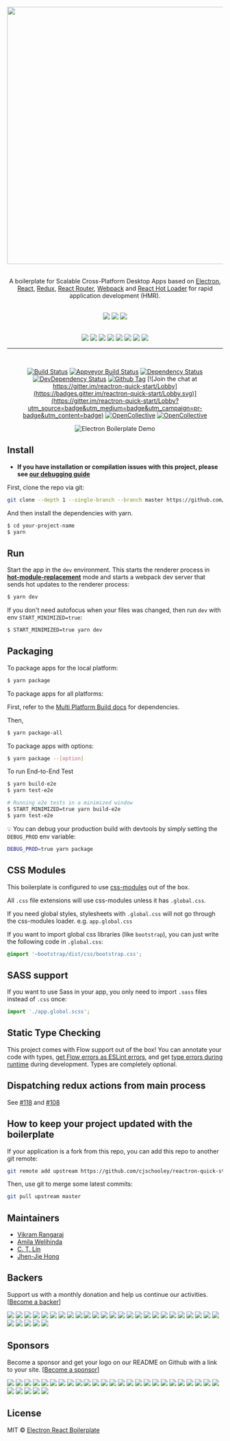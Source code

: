 <div align="center">
<br>
<img src="https://user-images.githubusercontent.com/12294525/44203609-77d50800-a147-11e8-98f0-f2403527abdc.png" width="600px" />

</div>

<br>

<p align="center">
A boilerplate for Scalable Cross-Platform Desktop Apps based on  <a href="http://electron.atom.io/">Electron</a>, <a href="https://facebook.github.io/react/">React</a>, <a href="https://github.com/reactjs/redux">Redux</a>, <a href="https://github.com/reactjs/react-router">React Router</a>, <a href="http://webpack.github.io/docs/">Webpack</a> and <a href="https://github.com/gaearon/react-hot-loader">React Hot Loader</a> for rapid application development (HMR).
</p>

<div align="center">
<br>
<img src="https://forthebadge.com/images/badges/built-with-love.svg" />
<img src="https://forthebadge.com/images/badges/made-with-javascript.svg" />
<img src="https://forthebadge.com/images/badges/for-you.svg" />
</div>

<br>

<div align="center">

<a href="https://facebook.github.io/react/"><img src="./internals/img/react-padded-90.png" /></a>
<a href="https://webpack.github.io/"><img src="./internals/img/webpack-padded-90.png" /></a>
<a href="http://redux.js.org/"><img src="./internals/img/redux-padded-90.png" /></a>
<a href="https://github.com/ReactTraining/react-router"><img src="./internals/img/react-router-padded-90.png" /></a>
<a href="https://flowtype.org/"><img src="./internals/img/flow-padded-90.png" /></a>
<a href="http://eslint.org/"><img src="./internals/img/eslint-padded-90.png" /></a>
<a href="https://facebook.github.io/jest/"><img src="./internals/img/jest-padded-90.png" /></a>
<a href="https://yarnpkg.com/"><img src="./internals/img/yarn-padded-90.png" /></a>

</div>

<hr>
<br>

<div align="center">

[![Build Status][travis-image]][travis-url]
[![Appveyor Build Status][appveyor-image]][appveyor-url]
[![Dependency Status][david_img]][david_site]
[![DevDependency Status][david_img_dev]][david_site_dev]
[![Github Tag][github-tag-image]][github-tag-url]
[![Join the chat at https://gitter.im/reactron-quick-start/Lobby](https://badges.gitter.im/reactron-quick-start/Lobby.svg)](https://gitter.im/reactron-quick-start/Lobby?utm_source=badge&utm_medium=badge&utm_campaign=pr-badge&utm_content=badge)
[![OpenCollective](https://opencollective.com/reactron-quick-start/backers/badge.svg)](#backers)
[![OpenCollective](https://opencollective.com/reactron-quick-start/sponsors/badge.svg)](#sponsors)

</div>

<div align="center">

![Electron Boilerplate Demo](https://cloud.githubusercontent.com/assets/3382565/10557547/b1f07a4e-74e3-11e5-8d27-79ab6947d429.gif)

</div>

## Install

- **If you have installation or compilation issues with this project, please see [our debugging guide](https://github.com/cjschooley/reactron-quick-start/issues/400)**

First, clone the repo via git:

```bash
git clone --depth 1 --single-branch --branch master https://github.com/cjschooley/reactron-quick-start.git your-project-name
```

And then install the dependencies with yarn.

```bash
$ cd your-project-name
$ yarn
```

## Run

Start the app in the `dev` environment. This starts the renderer process in [**hot-module-replacement**](https://webpack.js.org/guides/hmr-react/) mode and starts a webpack dev server that sends hot updates to the renderer process:

```bash
$ yarn dev
```

If you don't need autofocus when your files was changed, then run `dev` with env `START_MINIMIZED=true`:

```bash
$ START_MINIMIZED=true yarn dev
```

## Packaging

To package apps for the local platform:

```bash
$ yarn package
```

To package apps for all platforms:

First, refer to the [Multi Platform Build docs](https://www.electron.build/multi-platform-build) for dependencies.

Then,

```bash
$ yarn package-all
```

To package apps with options:

```bash
$ yarn package --[option]
```

To run End-to-End Test

```bash
$ yarn build-e2e
$ yarn test-e2e

# Running e2e tests in a minimized window
$ START_MINIMIZED=true yarn build-e2e
$ yarn test-e2e
```

:bulb: You can debug your production build with devtools by simply setting the `DEBUG_PROD` env variable:

```bash
DEBUG_PROD=true yarn package
```

## CSS Modules

This boilerplate is configured to use [css-modules](https://github.com/css-modules/css-modules) out of the box.

All `.css` file extensions will use css-modules unless it has `.global.css`.

If you need global styles, stylesheets with `.global.css` will not go through the
css-modules loader. e.g. `app.global.css`

If you want to import global css libraries (like `bootstrap`), you can just write the following code in `.global.css`:

```css
@import '~bootstrap/dist/css/bootstrap.css';
```

## SASS support

If you want to use Sass in your app, you only need to import `.sass` files instead of `.css` once:

```js
import './app.global.scss';
```

## Static Type Checking

This project comes with Flow support out of the box! You can annotate your code with types, [get Flow errors as ESLint errors](https://github.com/amilajack/eslint-plugin-flowtype-errors), and get [type errors during runtime](https://github.com/codemix/flow-runtime) during development. Types are completely optional.

## Dispatching redux actions from main process

See [#118](https://github.com/cjschooley/reactron-quick-start/issues/118) and [#108](https://github.com/cjschooley/reactron-quick-start/issues/108)

## How to keep your project updated with the boilerplate

If your application is a fork from this repo, you can add this repo to another git remote:

```sh
git remote add upstream https://github.com/cjschooley/reactron-quick-start.git
```

Then, use git to merge some latest commits:

```sh
git pull upstream master
```

## Maintainers

- [Vikram Rangaraj](https://github.com/vikr01)
- [Amila Welihinda](https://github.com/amilajack)
- [C. T. Lin](https://github.com/chentsulin)
- [Jhen-Jie Hong](https://github.com/jhen0409)

## Backers

Support us with a monthly donation and help us continue our activities. [[Become a backer](https://opencollective.com/reactron-quick-start#backer)]

<a href="https://opencollective.com/reactron-quick-start/backer/0/website" target="_blank"><img src="https://opencollective.com/reactron-quick-start/backer/0/avatar.svg"></a>
<a href="https://opencollective.com/reactron-quick-start/backer/1/website" target="_blank"><img src="https://opencollective.com/reactron-quick-start/backer/1/avatar.svg"></a>
<a href="https://opencollective.com/reactron-quick-start/backer/2/website" target="_blank"><img src="https://opencollective.com/reactron-quick-start/backer/2/avatar.svg"></a>
<a href="https://opencollective.com/reactron-quick-start/backer/3/website" target="_blank"><img src="https://opencollective.com/reactron-quick-start/backer/3/avatar.svg"></a>
<a href="https://opencollective.com/reactron-quick-start/backer/4/website" target="_blank"><img src="https://opencollective.com/reactron-quick-start/backer/4/avatar.svg"></a>
<a href="https://opencollective.com/reactron-quick-start/backer/5/website" target="_blank"><img src="https://opencollective.com/reactron-quick-start/backer/5/avatar.svg"></a>
<a href="https://opencollective.com/reactron-quick-start/backer/6/website" target="_blank"><img src="https://opencollective.com/reactron-quick-start/backer/6/avatar.svg"></a>
<a href="https://opencollective.com/reactron-quick-start/backer/7/website" target="_blank"><img src="https://opencollective.com/reactron-quick-start/backer/7/avatar.svg"></a>
<a href="https://opencollective.com/reactron-quick-start/backer/8/website" target="_blank"><img src="https://opencollective.com/reactron-quick-start/backer/8/avatar.svg"></a>
<a href="https://opencollective.com/reactron-quick-start/backer/9/website" target="_blank"><img src="https://opencollective.com/reactron-quick-start/backer/9/avatar.svg"></a>
<a href="https://opencollective.com/reactron-quick-start/backer/10/website" target="_blank"><img src="https://opencollective.com/reactron-quick-start/backer/10/avatar.svg"></a>
<a href="https://opencollective.com/reactron-quick-start/backer/11/website" target="_blank"><img src="https://opencollective.com/reactron-quick-start/backer/11/avatar.svg"></a>
<a href="https://opencollective.com/reactron-quick-start/backer/12/website" target="_blank"><img src="https://opencollective.com/reactron-quick-start/backer/12/avatar.svg"></a>
<a href="https://opencollective.com/reactron-quick-start/backer/13/website" target="_blank"><img src="https://opencollective.com/reactron-quick-start/backer/13/avatar.svg"></a>
<a href="https://opencollective.com/reactron-quick-start/backer/14/website" target="_blank"><img src="https://opencollective.com/reactron-quick-start/backer/14/avatar.svg"></a>
<a href="https://opencollective.com/reactron-quick-start/backer/15/website" target="_blank"><img src="https://opencollective.com/reactron-quick-start/backer/15/avatar.svg"></a>
<a href="https://opencollective.com/reactron-quick-start/backer/16/website" target="_blank"><img src="https://opencollective.com/reactron-quick-start/backer/16/avatar.svg"></a>
<a href="https://opencollective.com/reactron-quick-start/backer/17/website" target="_blank"><img src="https://opencollective.com/reactron-quick-start/backer/17/avatar.svg"></a>
<a href="https://opencollective.com/reactron-quick-start/backer/18/website" target="_blank"><img src="https://opencollective.com/reactron-quick-start/backer/18/avatar.svg"></a>
<a href="https://opencollective.com/reactron-quick-start/backer/19/website" target="_blank"><img src="https://opencollective.com/reactron-quick-start/backer/19/avatar.svg"></a>
<a href="https://opencollective.com/reactron-quick-start/backer/20/website" target="_blank"><img src="https://opencollective.com/reactron-quick-start/backer/20/avatar.svg"></a>
<a href="https://opencollective.com/reactron-quick-start/backer/21/website" target="_blank"><img src="https://opencollective.com/reactron-quick-start/backer/21/avatar.svg"></a>
<a href="https://opencollective.com/reactron-quick-start/backer/22/website" target="_blank"><img src="https://opencollective.com/reactron-quick-start/backer/22/avatar.svg"></a>
<a href="https://opencollective.com/reactron-quick-start/backer/23/website" target="_blank"><img src="https://opencollective.com/reactron-quick-start/backer/23/avatar.svg"></a>
<a href="https://opencollective.com/reactron-quick-start/backer/24/website" target="_blank"><img src="https://opencollective.com/reactron-quick-start/backer/24/avatar.svg"></a>
<a href="https://opencollective.com/reactron-quick-start/backer/25/website" target="_blank"><img src="https://opencollective.com/reactron-quick-start/backer/25/avatar.svg"></a>
<a href="https://opencollective.com/reactron-quick-start/backer/26/website" target="_blank"><img src="https://opencollective.com/reactron-quick-start/backer/26/avatar.svg"></a>
<a href="https://opencollective.com/reactron-quick-start/backer/27/website" target="_blank"><img src="https://opencollective.com/reactron-quick-start/backer/27/avatar.svg"></a>
<a href="https://opencollective.com/reactron-quick-start/backer/28/website" target="_blank"><img src="https://opencollective.com/reactron-quick-start/backer/28/avatar.svg"></a>
<a href="https://opencollective.com/reactron-quick-start/backer/29/website" target="_blank"><img src="https://opencollective.com/reactron-quick-start/backer/29/avatar.svg"></a>

## Sponsors

Become a sponsor and get your logo on our README on Github with a link to your site. [[Become a sponsor](https://opencollective.com/reactron-quick-start#sponsor)]

<a href="https://opencollective.com/reactron-quick-start/sponsor/0/website" target="_blank"><img src="https://opencollective.com/reactron-quick-start/sponsor/0/avatar.svg"></a>
<a href="https://opencollective.com/reactron-quick-start/sponsor/1/website" target="_blank"><img src="https://opencollective.com/reactron-quick-start/sponsor/1/avatar.svg"></a>
<a href="https://opencollective.com/reactron-quick-start/sponsor/2/website" target="_blank"><img src="https://opencollective.com/reactron-quick-start/sponsor/2/avatar.svg"></a>
<a href="https://opencollective.com/reactron-quick-start/sponsor/3/website" target="_blank"><img src="https://opencollective.com/reactron-quick-start/sponsor/3/avatar.svg"></a>
<a href="https://opencollective.com/reactron-quick-start/sponsor/4/website" target="_blank"><img src="https://opencollective.com/reactron-quick-start/sponsor/4/avatar.svg"></a>
<a href="https://opencollective.com/reactron-quick-start/sponsor/5/website" target="_blank"><img src="https://opencollective.com/reactron-quick-start/sponsor/5/avatar.svg"></a>
<a href="https://opencollective.com/reactron-quick-start/sponsor/6/website" target="_blank"><img src="https://opencollective.com/reactron-quick-start/sponsor/6/avatar.svg"></a>
<a href="https://opencollective.com/reactron-quick-start/sponsor/7/website" target="_blank"><img src="https://opencollective.com/reactron-quick-start/sponsor/7/avatar.svg"></a>
<a href="https://opencollective.com/reactron-quick-start/sponsor/8/website" target="_blank"><img src="https://opencollective.com/reactron-quick-start/sponsor/8/avatar.svg"></a>
<a href="https://opencollective.com/reactron-quick-start/sponsor/9/website" target="_blank"><img src="https://opencollective.com/reactron-quick-start/sponsor/9/avatar.svg"></a>
<a href="https://opencollective.com/reactron-quick-start/sponsor/10/website" target="_blank"><img src="https://opencollective.com/reactron-quick-start/sponsor/10/avatar.svg"></a>
<a href="https://opencollective.com/reactron-quick-start/sponsor/11/website" target="_blank"><img src="https://opencollective.com/reactron-quick-start/sponsor/11/avatar.svg"></a>
<a href="https://opencollective.com/reactron-quick-start/sponsor/12/website" target="_blank"><img src="https://opencollective.com/reactron-quick-start/sponsor/12/avatar.svg"></a>
<a href="https://opencollective.com/reactron-quick-start/sponsor/13/website" target="_blank"><img src="https://opencollective.com/reactron-quick-start/sponsor/13/avatar.svg"></a>
<a href="https://opencollective.com/reactron-quick-start/sponsor/14/website" target="_blank"><img src="https://opencollective.com/reactron-quick-start/sponsor/14/avatar.svg"></a>
<a href="https://opencollective.com/reactron-quick-start/sponsor/15/website" target="_blank"><img src="https://opencollective.com/reactron-quick-start/sponsor/15/avatar.svg"></a>
<a href="https://opencollective.com/reactron-quick-start/sponsor/16/website" target="_blank"><img src="https://opencollective.com/reactron-quick-start/sponsor/16/avatar.svg"></a>
<a href="https://opencollective.com/reactron-quick-start/sponsor/17/website" target="_blank"><img src="https://opencollective.com/reactron-quick-start/sponsor/17/avatar.svg"></a>
<a href="https://opencollective.com/reactron-quick-start/sponsor/18/website" target="_blank"><img src="https://opencollective.com/reactron-quick-start/sponsor/18/avatar.svg"></a>
<a href="https://opencollective.com/reactron-quick-start/sponsor/19/website" target="_blank"><img src="https://opencollective.com/reactron-quick-start/sponsor/19/avatar.svg"></a>
<a href="https://opencollective.com/reactron-quick-start/sponsor/20/website" target="_blank"><img src="https://opencollective.com/reactron-quick-start/sponsor/20/avatar.svg"></a>
<a href="https://opencollective.com/reactron-quick-start/sponsor/21/website" target="_blank"><img src="https://opencollective.com/reactron-quick-start/sponsor/21/avatar.svg"></a>
<a href="https://opencollective.com/reactron-quick-start/sponsor/22/website" target="_blank"><img src="https://opencollective.com/reactron-quick-start/sponsor/22/avatar.svg"></a>
<a href="https://opencollective.com/reactron-quick-start/sponsor/23/website" target="_blank"><img src="https://opencollective.com/reactron-quick-start/sponsor/23/avatar.svg"></a>
<a href="https://opencollective.com/reactron-quick-start/sponsor/24/website" target="_blank"><img src="https://opencollective.com/reactron-quick-start/sponsor/24/avatar.svg"></a>
<a href="https://opencollective.com/reactron-quick-start/sponsor/25/website" target="_blank"><img src="https://opencollective.com/reactron-quick-start/sponsor/25/avatar.svg"></a>
<a href="https://opencollective.com/reactron-quick-start/sponsor/26/website" target="_blank"><img src="https://opencollective.com/reactron-quick-start/sponsor/26/avatar.svg"></a>
<a href="https://opencollective.com/reactron-quick-start/sponsor/27/website" target="_blank"><img src="https://opencollective.com/reactron-quick-start/sponsor/27/avatar.svg"></a>
<a href="https://opencollective.com/reactron-quick-start/sponsor/28/website" target="_blank"><img src="https://opencollective.com/reactron-quick-start/sponsor/28/avatar.svg"></a>
<a href="https://opencollective.com/reactron-quick-start/sponsor/29/website" target="_blank"><img src="https://opencollective.com/reactron-quick-start/sponsor/29/avatar.svg"></a>

## License

MIT © [Electron React Boilerplate](https://github.com/reactron-quick-start)

[npm-image]: https://img.shields.io/npm/v/reactron-quick-start.svg?style=flat-square
[github-tag-image]: https://img.shields.io/github/tag/cjschooley/reactron-quick-start.svg
[github-tag-url]: https://github.com/cjschooley/reactron-quick-start/releases/latest
[travis-image]: https://travis-ci.com/cjschooley/reactron-quick-start.svg?branch=master
[travis-url]: https://travis-ci.com/cjschooley/reactron-quick-start
[appveyor-image]: https://ci.appveyor.com/api/projects/status/github/cjschooley/reactron-quick-start?svg=true
[appveyor-url]: https://ci.appveyor.com/project/cjschooley/reactron-quick-start/branch/master
[david_img]: https://img.shields.io/david/cjschooley/reactron-quick-start.svg
[david_site]: https://david-dm.org/cjschooley/reactron-quick-start
[david_img_dev]: https://david-dm.org/cjschooley/reactron-quick-start/dev-status.svg
[david_site_dev]: https://david-dm.org/cjschooley/reactron-quick-start?type=dev
